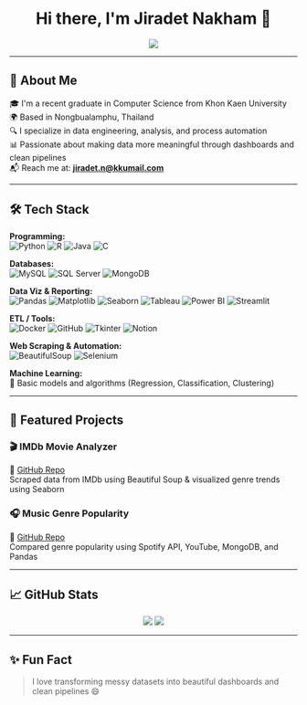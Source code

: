 <h1 align="center">Hi there, I'm Jiradet Nakham 👋</h1>

<p align="center">
  <img src="https://readme-typing-svg.herokuapp.com?font=Fira+Code&size=20&pause=1000&color=1B9FFF&center=true&repeat=false&width=500&lines=Data+Engineer+%7C+Data+Analyst+%7C+ETL+Developer" />
</p>

---

## 💫 About Me
🎓 I'm a recent graduate in Computer Science from Khon Kaen University  
🌍 Based in Nongbualamphu, Thailand  
🔍 I specialize in data engineering, analysis, and process automation  
📊 Passionate about making data more meaningful through dashboards and clean pipelines  
📬 Reach me at: **jiradet.n@kkumail.com**

---

## 🛠 Tech Stack

**Programming:**  
![Python](https://img.shields.io/badge/Python-3776AB?style=flat&logo=python&logoColor=white)
![R](https://img.shields.io/badge/R-276DC3?style=flat&logo=r&logoColor=white)
![Java](https://img.shields.io/badge/Java-007396?style=flat&logo=java&logoColor=white)
![C](https://img.shields.io/badge/C-00599C?style=flat&logo=c&logoColor=white)

**Databases:**  
![MySQL](https://img.shields.io/badge/MySQL-4479A1?style=flat&logo=mysql&logoColor=white)
![SQL Server](https://img.shields.io/badge/SQL%20Server-CC2927?style=flat&logo=microsoft-sql-server&logoColor=white)
![MongoDB](https://img.shields.io/badge/MongoDB-47A248?style=flat&logo=mongodb&logoColor=white)

**Data Viz & Reporting:**  
![Pandas](https://img.shields.io/badge/Pandas-150458?style=flat&logo=pandas&logoColor=white)
![Matplotlib](https://img.shields.io/badge/Matplotlib-11557C?style=flat)
![Seaborn](https://img.shields.io/badge/Seaborn-0C4B5F?style=flat)
![Tableau](https://img.shields.io/badge/Tableau-E97627?style=flat&logo=tableau&logoColor=white)
![Power BI](https://img.shields.io/badge/Power%20BI-F2C811?style=flat&logo=power-bi&logoColor=black)
![Streamlit](https://img.shields.io/badge/Streamlit-FF4B4B?style=flat&logo=streamlit&logoColor=white)

**ETL / Tools:**  
![Docker](https://img.shields.io/badge/Docker-2496ED?style=flat&logo=docker&logoColor=white)
![GitHub](https://img.shields.io/badge/GitHub-181717?style=flat&logo=github&logoColor=white)
![Tkinter](https://img.shields.io/badge/Tkinter-FFD43B?style=flat)
![Notion](https://img.shields.io/badge/Notion-000000?style=flat&logo=notion&logoColor=white)

**Web Scraping & Automation:**  
![BeautifulSoup](https://img.shields.io/badge/BeautifulSoup-8E8E8E?style=flat)
![Selenium](https://img.shields.io/badge/Selenium-43B02A?style=flat&logo=selenium&logoColor=white)

**Machine Learning:**  
🧠 Basic models and algorithms (Regression, Classification, Clustering)

---

## 📌 Featured Projects

### 🎬 IMDb Movie Analyzer  
🔗 [GitHub Repo](#)  
Scraped data from IMDb using Beautiful Soup & visualized genre trends using Seaborn

### 🎧 Music Genre Popularity  
🔗 [GitHub Repo](#)  
Compared genre popularity using Spotify API, YouTube, MongoDB, and Pandas

---

## 📈 GitHub Stats

<p align="center">
  <img src="https://github-readme-stats.vercel.app/api?username=JiradetNakham&show_icons=true&theme=tokyonight" />
  <img src="https://github-readme-streak-stats.herokuapp.com?user=JiradetNakham&theme=tokyonight" />
</p>

---

## ✨ Fun Fact
> I love transforming messy datasets into beautiful dashboards and clean pipelines 😄

